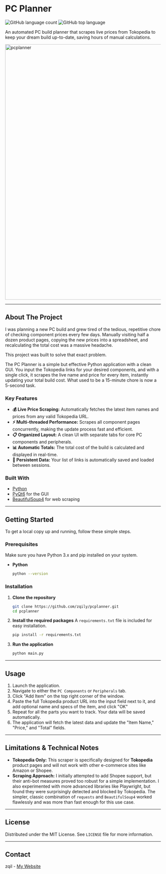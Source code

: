 # PC Planner

![GitHub language count](https://img.shields.io/github/languages/count/zqily/pcplanner)
![GitHub top language](https://img.shields.io/github/languages/top/zqily/pcplanner?style=flat&logo=python&logoColor=white&color=306998)

An automated PC build planner that scrapes live prices from Tokopedia to keep your dream build up-to-date, saving hours of manual calculations.

<img width="1195" height="824" alt="pcplanner" src="https://github.com/user-attachments/assets/00e82727-b8ac-468a-99a0-c68f9f9afbb1" />

---

## About The Project

I was planning a new PC build and grew tired of the tedious, repetitive chore of checking component prices every few days. Manually visiting half a dozen product pages, copying the new prices into a spreadsheet, and recalculating the total cost was a massive headache.

This project was built to solve that exact problem.

The PC Planner is a simple but effective Python application with a clean GUI. You input the Tokopedia links for your desired components, and with a single click, it scrapes the live name and price for every item, instantly updating your total build cost. What used to be a 15-minute chore is now a 5-second task.

### Key Features

-   **💰 Live Price Scraping:** Automatically fetches the latest item names and prices from any valid Tokopedia URL.
-   **⚡ Multi-threaded Performance:** Scrapes all component pages concurrently, making the update process fast and efficient.
-   **📋 Organized Layout:** A clean UI with separate tabs for core PC components and peripherals.
-   **📊 Automatic Totals:** The total cost of the build is calculated and displayed in real-time.
-   **💾 Persistent Data:** Your list of links is automatically saved and loaded between sessions.

### Built With

-   [Python](https://www.python.org/)
-   [PyQt6](https://riverbankcomputing.com/software/pyqt/) for the GUI
-   [BeautifulSoup4](https://www.crummy.com/software/BeautifulSoup/) for web scraping

---

## Getting Started

To get a local copy up and running, follow these simple steps.

### Prerequisites

Make sure you have Python 3.x and pip installed on your system.

-   **Python**
    ```sh
    python --version
    ```

### Installation

1.  **Clone the repository**
    ```sh
    git clone https://github.com/zqily/pcplanner.git
    cd pcplanner
    ```

2.  **Install the required packages**
    A `requirements.txt` file is included for easy installation.
    ```sh
    pip install -r requirements.txt
    ```

3.  **Run the application**
    ```sh
    python main.py
    ```

---

## Usage

1.  Launch the application.
2.  Navigate to either the `PC Components` or `Peripherals` tab.
3.  Click "Add Item" on the top right corner of the window.
4.  Paste the full Tokopedia product URL into the input field next to it, and add optional name and specs of the item, and click "OK"
5.  Repeat for all the parts you want to track. Your data will be saved automatically.
7.  The application will fetch the latest data and update the "Item Name," "Price," and "Total" fields.

---

## Limitations & Technical Notes

-   **Tokopedia Only:** This scraper is specifically designed for **Tokopedia** product pages and will not work with other e-commerce sites like Amazon or Shopee.
-   **Scraping Approach:** I initially attempted to add Shopee support, but their anti-bot measures proved too robust for a simple implementation. I also experimented with more advanced libraries like Playwright, but found they were surprisingly detected and blocked by Tokopedia. The simpler, classic combination of `requests` and `BeautifulSoup4` worked flawlessly and was more than fast enough for this use case.

---

## License

Distributed under the MIT License. See `LICENSE` file for more information.

---

## Contact

zqil - [My Website](https://zqil.net)
